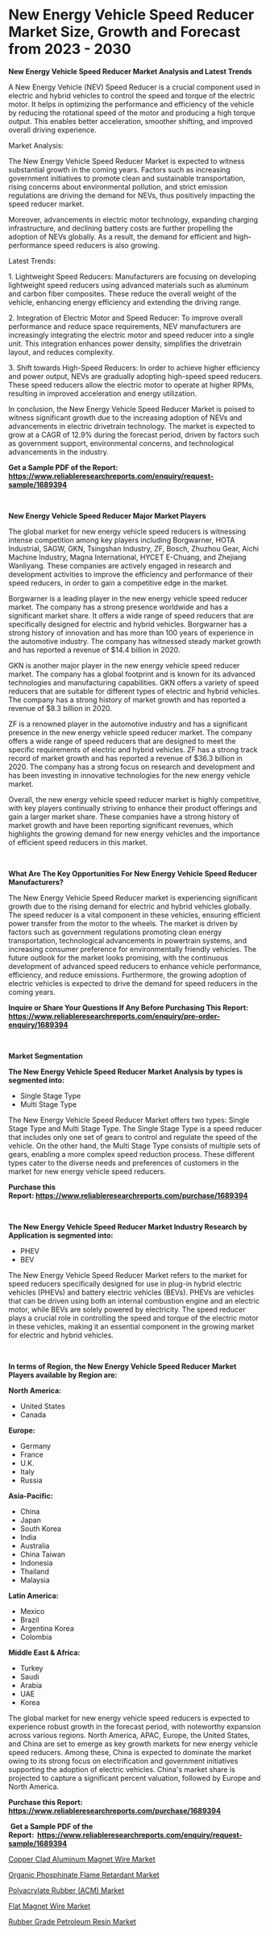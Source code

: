 <p><h1>New Energy Vehicle Speed Reducer Market Size, Growth and Forecast from 2023 - 2030</h1></p><p><strong>New Energy Vehicle Speed Reducer Market Analysis and Latest Trends</strong></p>
<p><p>A New Energy Vehicle (NEV) Speed Reducer is a crucial component used in electric and hybrid vehicles to control the speed and torque of the electric motor. It helps in optimizing the performance and efficiency of the vehicle by reducing the rotational speed of the motor and producing a high torque output. This enables better acceleration, smoother shifting, and improved overall driving experience.</p><p>Market Analysis:</p><p>The New Energy Vehicle Speed Reducer Market is expected to witness substantial growth in the coming years. Factors such as increasing government initiatives to promote clean and sustainable transportation, rising concerns about environmental pollution, and strict emission regulations are driving the demand for NEVs, thus positively impacting the speed reducer market. </p><p>Moreover, advancements in electric motor technology, expanding charging infrastructure, and declining battery costs are further propelling the adoption of NEVs globally. As a result, the demand for efficient and high-performance speed reducers is also growing. </p><p>Latest Trends:</p><p>1. Lightweight Speed Reducers: Manufacturers are focusing on developing lightweight speed reducers using advanced materials such as aluminum and carbon fiber composites. These reduce the overall weight of the vehicle, enhancing energy efficiency and extending the driving range.</p><p>2. Integration of Electric Motor and Speed Reducer: To improve overall performance and reduce space requirements, NEV manufacturers are increasingly integrating the electric motor and speed reducer into a single unit. This integration enhances power density, simplifies the drivetrain layout, and reduces complexity.</p><p>3. Shift towards High-Speed Reducers: In order to achieve higher efficiency and power output, NEVs are gradually adopting high-speed speed reducers. These speed reducers allow the electric motor to operate at higher RPMs, resulting in improved acceleration and energy utilization.</p><p>In conclusion, the New Energy Vehicle Speed Reducer Market is poised to witness significant growth due to the increasing adoption of NEVs and advancements in electric drivetrain technology. The market is expected to grow at a CAGR of 12.9% during the forecast period, driven by factors such as government support, environmental concerns, and technological advancements in the industry.</p></p>
<p><strong>Get a Sample PDF of the Report:&nbsp; <a href="https://www.reliableresearchreports.com/enquiry/request-sample/1689394">https://www.reliableresearchreports.com/enquiry/request-sample/1689394</a></strong></p>
<p>&nbsp;</p>
<p><strong>New Energy Vehicle Speed Reducer Major Market Players</strong></p>
<p><p>The global market for new energy vehicle speed reducers is witnessing intense competition among key players including Borgwarner, HOTA Industrial, SAGW, GKN, Tsingshan Industry, ZF, Bosch, Zhuzhou Gear, Aichi Machine Industry, Magna International, HYCET E-Chuang, and Zhejiang Wanliyang. These companies are actively engaged in research and development activities to improve the efficiency and performance of their speed reducers, in order to gain a competitive edge in the market.</p><p>Borgwarner is a leading player in the new energy vehicle speed reducer market. The company has a strong presence worldwide and has a significant market share. It offers a wide range of speed reducers that are specifically designed for electric and hybrid vehicles. Borgwarner has a strong history of innovation and has more than 100 years of experience in the automotive industry. The company has witnessed steady market growth and has reported a revenue of $14.4 billion in 2020.</p><p>GKN is another major player in the new energy vehicle speed reducer market. The company has a global footprint and is known for its advanced technologies and manufacturing capabilities. GKN offers a variety of speed reducers that are suitable for different types of electric and hybrid vehicles. The company has a strong history of market growth and has reported a revenue of $8.3 billion in 2020.</p><p>ZF is a renowned player in the automotive industry and has a significant presence in the new energy vehicle speed reducer market. The company offers a wide range of speed reducers that are designed to meet the specific requirements of electric and hybrid vehicles. ZF has a strong track record of market growth and has reported a revenue of $36.3 billion in 2020. The company has a strong focus on research and development and has been investing in innovative technologies for the new energy vehicle market.</p><p>Overall, the new energy vehicle speed reducer market is highly competitive, with key players continually striving to enhance their product offerings and gain a larger market share. These companies have a strong history of market growth and have been reporting significant revenues, which highlights the growing demand for new energy vehicles and the importance of efficient speed reducers in this market.</p></p>
<p>&nbsp;</p>
<p><strong>What Are The Key Opportunities For New Energy Vehicle Speed Reducer Manufacturers?</strong></p>
<p><p>The New Energy Vehicle Speed Reducer market is experiencing significant growth due to the rising demand for electric and hybrid vehicles globally. The speed reducer is a vital component in these vehicles, ensuring efficient power transfer from the motor to the wheels. The market is driven by factors such as government regulations promoting clean energy transportation, technological advancements in powertrain systems, and increasing consumer preference for environmentally friendly vehicles. The future outlook for the market looks promising, with the continuous development of advanced speed reducers to enhance vehicle performance, efficiency, and reduce emissions. Furthermore, the growing adoption of electric vehicles is expected to drive the demand for speed reducers in the coming years.</p></p>
<p><strong>Inquire or Share Your Questions If Any Before Purchasing This Report: <a href="https://www.reliableresearchreports.com/enquiry/pre-order-enquiry/1689394">https://www.reliableresearchreports.com/enquiry/pre-order-enquiry/1689394</a></strong></p>
<p>&nbsp;</p>
<p><strong>Market Segmentation</strong></p>
<p><strong>The New Energy Vehicle Speed Reducer Market Analysis by types is segmented into:</strong></p>
<p><ul><li>Single Stage Type</li><li>Multi Stage Type</li></ul></p>
<p><p>The New Energy Vehicle Speed Reducer Market offers two types: Single Stage Type and Multi Stage Type. The Single Stage Type is a speed reducer that includes only one set of gears to control and regulate the speed of the vehicle. On the other hand, the Multi Stage Type consists of multiple sets of gears, enabling a more complex speed reduction process. These different types cater to the diverse needs and preferences of customers in the market for new energy vehicle speed reducers.</p></p>
<p><strong>Purchase this Report:&nbsp;<a href="https://www.reliableresearchreports.com/purchase/1689394">https://www.reliableresearchreports.com/purchase/1689394</a></strong></p>
<p>&nbsp;</p>
<p><strong>The New Energy Vehicle Speed Reducer Market Industry Research by Application is segmented into:</strong></p>
<p><ul><li>PHEV</li><li>BEV</li></ul></p>
<p><p>The New Energy Vehicle Speed Reducer Market refers to the market for speed reducers specifically designed for use in plug-in hybrid electric vehicles (PHEVs) and battery electric vehicles (BEVs). PHEVs are vehicles that can be driven using both an internal combustion engine and an electric motor, while BEVs are solely powered by electricity. The speed reducer plays a crucial role in controlling the speed and torque of the electric motor in these vehicles, making it an essential component in the growing market for electric and hybrid vehicles.</p></p>
<p>&nbsp;</p>
<p><strong>In terms of Region, the New Energy Vehicle Speed Reducer Market Players available by Region are:</strong></p>
<p>
    <p> <strong> North America: </strong>
        <ul>
            <li>United States</li>
            <li>Canada</li>
        </ul>
        </p> 
    <p> <strong> Europe: </strong>
        <ul>
            <li>Germany</li>
            <li>France</li>
            <li>U.K.</li>
            <li>Italy</li>
            <li>Russia</li>
        </ul>
        </p> 
    <p> <strong> Asia-Pacific: </strong>
        <ul>
            <li>China</li>
            <li>Japan</li>
            <li>South Korea</li>
            <li>India</li>
            <li>Australia</li>
            <li>China Taiwan</li>
            <li>Indonesia</li>
            <li>Thailand</li>
            <li>Malaysia</li>
        </ul>
        </p> 
    <p> <strong> Latin America: </strong>
        <ul>
            <li>Mexico</li>
            <li>Brazil</li>
            <li>Argentina Korea</li>
            <li>Colombia</li>
        </ul>
        </p> 
    <p> <strong> Middle East & Africa: </strong>
        <ul>
            <li>Turkey</li>
            <li>Saudi</li>
            <li>Arabia</li>
            <li>UAE</li>
            <li>Korea</li>
        </ul>
    </p>
    </p>
<p><p>The global market for new energy vehicle speed reducers is expected to experience robust growth in the forecast period, with noteworthy expansion across various regions. North America, APAC, Europe, the United States, and China are set to emerge as key growth markets for new energy vehicle speed reducers. Among these, China is expected to dominate the market owing to its strong focus on electrification and government initiatives supporting the adoption of electric vehicles. China's market share is projected to capture a significant percent valuation, followed by Europe and North America.</p></p>
<p><strong>Purchase this Report: <a href="https://www.reliableresearchreports.com/purchase/1689394">https://www.reliableresearchreports.com/purchase/1689394</a></strong></p>
<p>&nbsp;<strong>Get a Sample PDF of the Report:&nbsp;&nbsp;<a href="https://www.reliableresearchreports.com/enquiry/request-sample/1689394">https://www.reliableresearchreports.com/enquiry/request-sample/1689394</a></strong></p>
<p><strong></strong></p>
<p><p><a href="https://medium.com/@elisamohr1910/copper-clad-aluminum-magnet-wire-market-analysis-and-sze-forecasted-for-period-from-2023-to-2030-50a4e1c3229c">Copper Clad Aluminum Magnet Wire Market</a></p><p><a href="https://www.linkedin.com/pulse/organic-phosphinate-flame-retardant-market-research-report-spzxe/">Organic Phosphinate Flame Retardant Market</a></p><p><a href="https://www.linkedin.com/pulse/polyacrylate-rubber-acm-market-size-2023-2030-global-chjje/">Polyacrylate Rubber (ACM) Market</a></p><p><a href="https://medium.com/@rogerking1949/flat-magnet-wire-market-research-report-its-history-and-forecast-2023-to-2030-df31d4920434">Flat Magnet Wire Market</a></p><p><a href="https://www.linkedin.com/pulse/rubber-grade-petroleum-resin-market-size-share-amp-trends/">Rubber Grade Petroleum Resin Market</a></p></p>